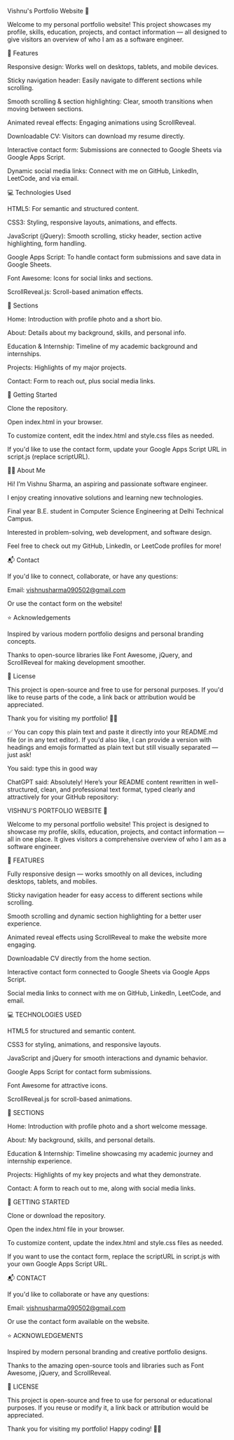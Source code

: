 Vishnu's Portfolio Website 🚀

Welcome to my personal portfolio website!
This project showcases my profile, skills, education, projects, and contact information — all designed to give visitors an overview of who I am as a software engineer.

🌟 Features

Responsive design: Works well on desktops, tablets, and mobile devices.

Sticky navigation header: Easily navigate to different sections while scrolling.

Smooth scrolling & section highlighting: Clear, smooth transitions when moving between sections.

Animated reveal effects: Engaging animations using ScrollReveal.

Downloadable CV: Visitors can download my resume directly.

Interactive contact form: Submissions are connected to Google Sheets via Google Apps Script.

Dynamic social media links: Connect with me on GitHub, LinkedIn, LeetCode, and via email.

💻 Technologies Used

HTML5: For semantic and structured content.

CSS3: Styling, responsive layouts, animations, and effects.

JavaScript (jQuery): Smooth scrolling, sticky header, section active highlighting, form handling.

Google Apps Script: To handle contact form submissions and save data in Google Sheets.

Font Awesome: Icons for social links and sections.

ScrollReveal.js: Scroll-based animation effects.

📄 Sections

Home: Introduction with profile photo and a short bio.

About: Details about my background, skills, and personal info.

Education & Internship: Timeline of my academic background and internships.

Projects: Highlights of my major projects.

Contact: Form to reach out, plus social media links.

🚀 Getting Started

Clone the repository.

Open index.html in your browser.

To customize content, edit the index.html and style.css files as needed.

If you'd like to use the contact form, update your Google Apps Script URL in script.js (replace scriptURL).

🧑‍💻 About Me

Hi! I’m Vishnu Sharma, an aspiring and passionate software engineer.

I enjoy creating innovative solutions and learning new technologies.

Final year B.E. student in Computer Science Engineering at Delhi Technical Campus.

Interested in problem-solving, web development, and software design.

Feel free to check out my GitHub, LinkedIn, or LeetCode profiles for more!

📬 Contact

If you'd like to connect, collaborate, or have any questions:

Email: vishnusharma090502@gmail.com

Or use the contact form on the website!

⭐ Acknowledgements

Inspired by various modern portfolio designs and personal branding concepts.

Thanks to open-source libraries like Font Awesome, jQuery, and ScrollReveal for making development smoother.

📝 License

This project is open-source and free to use for personal purposes. If you'd like to reuse parts of the code, a link back or attribution would be appreciated.

Thank you for visiting my portfolio! 🚀✨

✅ You can copy this plain text and paste it directly into your README.md file (or in any text editor).
If you'd also like, I can provide a version with headings and emojis formatted as plain text but still visually separated — just ask!








You said:
type this in good way


ChatGPT said:
Absolutely! Here’s your README content rewritten in well-structured, clean, and professional text format, typed clearly and attractively for your GitHub repository:

VISHNU'S PORTFOLIO WEBSITE 🚀

Welcome to my personal portfolio website!
This project is designed to showcase my profile, skills, education, projects, and contact information — all in one place. It gives visitors a comprehensive overview of who I am as a software engineer.

🌟 FEATURES

Fully responsive design — works smoothly on all devices, including desktops, tablets, and mobiles.

Sticky navigation header for easy access to different sections while scrolling.

Smooth scrolling and dynamic section highlighting for a better user experience.

Animated reveal effects using ScrollReveal to make the website more engaging.

Downloadable CV directly from the home section.

Interactive contact form connected to Google Sheets via Google Apps Script.

Social media links to connect with me on GitHub, LinkedIn, LeetCode, and email.

💻 TECHNOLOGIES USED

HTML5 for structured and semantic content.

CSS3 for styling, animations, and responsive layouts.

JavaScript and jQuery for smooth interactions and dynamic behavior.

Google Apps Script for contact form submissions.

Font Awesome for attractive icons.

ScrollReveal.js for scroll-based animations.

📄 SECTIONS

Home: Introduction with profile photo and a short welcome message.

About: My background, skills, and personal details.

Education & Internship: Timeline showcasing my academic journey and internship experience.

Projects: Highlights of my key projects and what they demonstrate.

Contact: A form to reach out to me, along with social media links.

🚀 GETTING STARTED

Clone or download the repository.

Open the index.html file in your browser.

To customize content, update the index.html and style.css files as needed.

If you want to use the contact form, replace the scriptURL in script.js with your own Google Apps Script URL.

📬 CONTACT

If you'd like to collaborate or have any questions:

Email: vishnusharma090502@gmail.com

Or use the contact form available on the website.

⭐ ACKNOWLEDGEMENTS

Inspired by modern personal branding and creative portfolio designs.

Thanks to the amazing open-source tools and libraries such as Font Awesome, jQuery, and ScrollReveal.

📝 LICENSE

This project is open-source and free to use for personal or educational purposes. If you reuse or modify it, a link back or attribution would be appreciated.

Thank you for visiting my portfolio! Happy coding! 🚀✨

